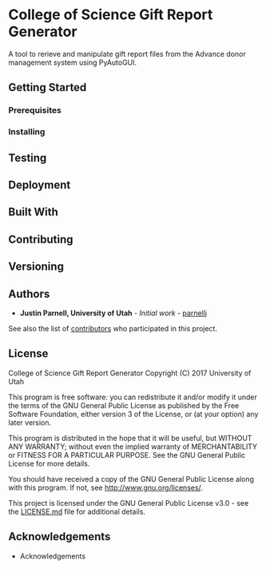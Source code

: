 # College of Science Gift Report Generator

A tool to rerieve and manipulate gift report files from the Advance donor management system using PyAutoGUI.

## Getting Started


### Prerequisites


### Installing


## Testing


## Deployment


## Built With


## Contributing


## Versioning


## Authors

* **Justin Parnell, University of Utah** - *Initial work* - [parnellj](https://github.com/parnellj)

See also the list of [contributors](https://github.com/your/project/contributors) who participated in this project.

## License

College of Science Gift Report Generator
Copyright (C) 2017  University of Utah

This program is free software: you can redistribute it and/or modify
it under the terms of the GNU General Public License as published by
the Free Software Foundation, either version 3 of the License, or
(at your option) any later version.

This program is distributed in the hope that it will be useful,
but WITHOUT ANY WARRANTY; without even the implied warranty of
MERCHANTABILITY or FITNESS FOR A PARTICULAR PURPOSE.  See the
GNU General Public License for more details.

You should have received a copy of the GNU General Public License
along with this program.  If not, see <http://www.gnu.org/licenses/>.

This project is licensed under the GNU General Public License v3.0 - see the [LICENSE.md](LICENSE.md) file for additional details.

## Acknowledgements

* Acknowledgements

